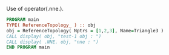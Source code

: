 Use of operator(.nne.).

```fortran
PROGRAM main
TYPE( ReferenceTopology_ ) :: obj
obj = ReferenceTopology( Nptrs = [1,2,3], Name=Triangle3 )
CALL display( obj, "test-1 obj : ")
CALL display( .NNE. obj, "nne : ")
END PROGRAM main
```
